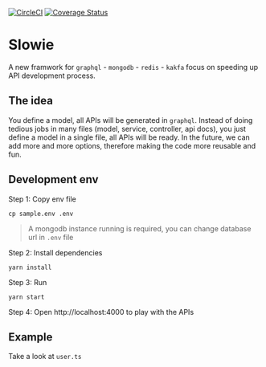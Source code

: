 [![CircleCI](https://circleci.com/gh/vanpho93/slowie.svg?style=svg)](https://circleci.com/gh/vanpho93/slowie) [![Coverage Status](https://coveralls.io/repos/github/vanpho93/slowie/badge.svg?branch=master)](https://coveralls.io/github/vanpho93/slowie?branch=master)
# Slowie

A new framwork for `graphql` - `mongodb` - `redis` - `kakfa` focus on speeding up API development process.

## The idea

You define a model, all APIs will be generated in `graphql`. Instead of doing tedious jobs in many files (model, service, controller, api docs), you just define a model in a single file, all APIs will be ready. In the future, we can add more and more options, therefore making the code more reusable and fun.

## Development env

Step 1: Copy env file

```
cp sample.env .env
```
> A mongodb instance running is required, you can change database url in `.env` file

Step 2: Install dependencies
```
yarn install
```

Step 3: Run
```
yarn start
```

Step 4: Open http://localhost:4000 to play with the APIs

## Example

Take a look at `user.ts`
